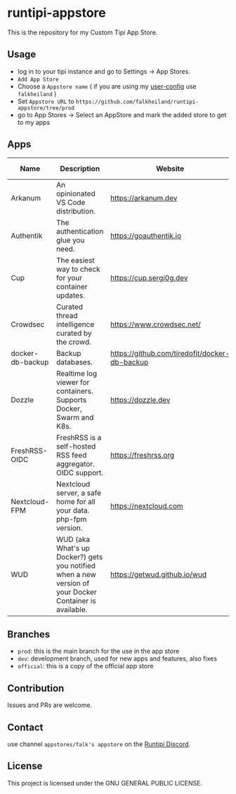# runtipi-appstore

This is the repository for my Custom Tipi App Store.

## Usage

- log in to your tipi instance and go to Settings -> App Stores.
- `Add App Store`
- Choose a `Appstore name` ( if you are using my [user-config](https://github.com/falkheiland/user-config) use `falkheiland` )
- Set `Appstore URL` to `https://github.com/falkheiland/runtipi-appstore/tree/prod`
- go to App Stores -> Select an AppStore and mark the added store to get to my apps

## Apps

| Name             | Description                                                                                             | Website                                       | In maintenance | Port |
| ---------------- | ------------------------------------------------------------------------------------------------------- | --------------------------------------------- | -------------- | ---- |
| Arkanum          | An opinionated VS Code distribution.                                                                    | https://arkanum.dev                           | yes            | 8153 |
| Authentik        | The authentication glue you need.                                                                       | https://goauthentik.io                        | yes            | 9000 |
| Cup              | The easiest way to check for your container updates.                                                    | https://cup.sergi0g.dev                       | yes            | 9004 |
| Crowdsec         | Curated thread intelligence curated by the crowd.                                                       | https://www.crowdsec.net/                     | yes            | 9006 |
| docker-db-backup | Backup databases.                                                                                       | https://github.com/tiredofit/docker-db-backup | yes            | n.a. |
| Dozzle           | Realtime log viewer for containers. Supports Docker, Swarm and K8s.                                     | https://dozzle.dev                            | yes            | 9005 |
| FreshRSS-OIDC    | FreshRSS is a self-hosted RSS feed aggregator. OIDC support.                                            | https://freshrss.org                          | yes            | 9003 |
| Nextcloud-FPM    | Nextcloud server, a safe home for all your data. php-fpm version.                                       | https://nextcloud.com                         | yes            | 9002 |
| WUD              | WUD (aka What's up Docker?) gets you notified when a new version of your Docker Container is available. | https://getwud.github.io/wud                  | no             | 9001 |

## Branches

- `prod`: this is the main branch for the use in the app store
- `dev`: development branch, used for new apps and features, also fixes
- `official`: this is a copy of the official app store

## Contribution

Issues and PRs are welcome.

## Contact

use channel `appstores/falk's appstore` on the [Runtipi Discord](https://discord.gg/Bu9qEPnHsc).

## License

This project is licensed under the GNU GENERAL PUBLIC LICENSE.